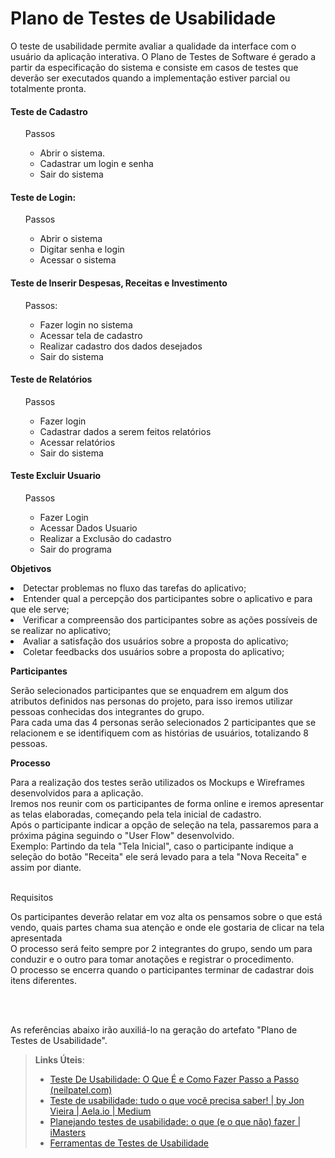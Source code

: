 # Plano de Testes de Usabilidade

O teste de usabilidade permite avaliar a qualidade da interface com o usuário da aplicação interativa. O Plano de Testes de Software é gerado a partir da especificação do sistema e consiste em casos de testes que deverão ser executados quando a implementação estiver parcial ou totalmente pronta.

#### Teste de Cadastro
<ol>
	
Passos 
*	Abrir o sistema.
*	Cadastrar um login e senha
*	Sair do sistema 
</ol>

#### Teste de Login: 
<ol>
	
Passos 
*	Abrir o sistema
*	Digitar senha e login
*	Acessar o sistema
</ol>

#### Teste de Inserir Despesas, Receitas e Investimento
<ol>
	
Passos:
*	Fazer login no sistema
*	Acessar tela de cadastro
*	Realizar cadastro dos dados desejados
*	Sair do sistema
</ol>

#### Teste de Relatórios
<ol>
	
Passos
*	Fazer login
*	Cadastrar dados a serem feitos relatórios
*	Acessar relatórios
*	Sair do sistema
</ol>

#### Teste Excluir Usuario
<ol>
	
Passos
* Fazer Login
* Acessar Dados Usuario
* Realizar a Exclusão do cadastro 
* Sair do programa 
</ol>

<p>
  <b>Objetivos</b>
<li>Detectar problemas no fluxo das tarefas do aplicativo;
<li>Entender qual a percepção dos participantes sobre o aplicativo e para que ele serve;
<li>Verificar a compreensão dos participantes sobre as ações possíveis de se realizar no aplicativo;
<li>Avaliar a satisfação dos usuários sobre a proposta do aplicativo;
<li>Coletar feedbacks dos usuários sobre a proposta do aplicativo;
</p>

<p>
  <b>Participantes</b></p>
  <p>Serão selecionados participantes que se enquadrem em algum dos atributos definidos nas personas do projeto, para isso iremos utilizar pessoas conhecidas dos integrantes do grupo.<br>
  Para cada uma das 4 personas serão selecionados 2 participantes que se relacionem e se identifiquem com as histórias de usuários, totalizando 8 pessoas.
 </p>
  

<p><b>Processo</b></p>
Para a realização dos testes serão utilizados os Mockups e Wireframes desenvolvidos para a aplicação.<br>
Iremos nos reunir com os participantes de forma online e iremos apresentar as telas elaboradas, começando pela tela inicial de cadastro.<br>
Após o participante indicar a opção de seleção na tela, passaremos para a próxima página seguindo o "User Flow" desenvolvido.<br>
Exemplo: Partindo da tela "Tela Inicial", caso o participante indique a seleção do botão "Receita" ele será levado para a tela "Nova Receita" e assim por diante. <br><br>
<p>Requisitos</p>
Os participantes deverão relatar em voz alta os pensamos sobre o que está vendo, quais partes chama sua atenção e onde ele gostaria de clicar na tela apresentada<br>
O processo será feito sempre por 2 integrantes do grupo, sendo um para conduzir e o outro para tomar anotações e registrar o procedimento.<br>
O processo se encerra quando o participantes terminar de cadastrar dois itens diferentes.<br>


<br><br>


As referências abaixo irão auxiliá-lo na geração do artefato "Plano de Testes de Usabilidade".

> **Links Úteis**:
> - [Teste De Usabilidade: O Que É e Como Fazer Passo a Passo (neilpatel.com)](https://neilpatel.com/br/blog/teste-de-usabilidade/)
> - [Teste de usabilidade: tudo o que você precisa saber! | by Jon Vieira | Aela.io | Medium](https://medium.com/aela/teste-de-usabilidade-o-que-voc%C3%AA-precisa-saber-39a36343d9a6/)
> - [Planejando testes de usabilidade: o que (e o que não) fazer | iMasters](https://imasters.com.br/design-ux/planejando-testes-de-usabilidade-o-que-e-o-que-nao-fazer/)
> - [Ferramentas de Testes de Usabilidade](https://www.usability.gov/how-to-and-tools/resources/templates.html)
